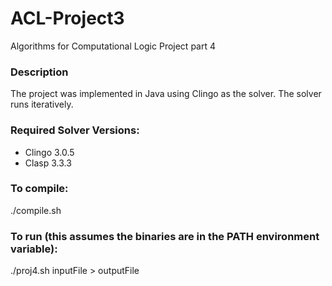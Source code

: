 # ACL-Project3
 Algorithms for Computational Logic Project part 4

 ### Description
 The project was implemented in Java using Clingo as the solver.
 The solver runs iteratively.

 ### Required Solver Versions:
  - Clingo 3.0.5
  - Clasp 3.3.3

 ### To compile:
 ./compile.sh   

 ### To run (this assumes the binaries are in the PATH environment variable):
 ./proj4.sh inputFile > outputFile

